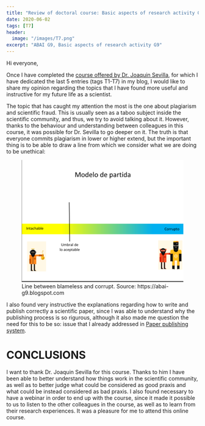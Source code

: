 ```yaml
---
title: "Review of doctoral course: Basic aspects of research activity G9"
date: 2020-06-02
tags: [T7]
header:
  image: "/images/T7.png"
excerpt: "ABAI G9, Basic aspects of research activity G9"
---
```

Hi everyone,

Once I have completed the [course offered by Dr. Joaquin Sevilla](https://abai-g9.blogspot.com), for which I have dedicated the last 5 entries (tags T1-T7) in my blog, I would like to share my opinion regarding the topics that I have found more useful and instructive for my future life as a scientist. 

The topic that has caught my attention the most is the one about plagiarism and scientific fraud. This is usually seen as a taboo subject inside the scientific community, and thus, we try to avoid talking about it. However, thanks to the behaviour and understanding between colleagues in this course, it was possible for Dr. Sevilla to go deeper on it. The truth is that everyone commits plagiarism in lower or higher extend, but the important thing is to be able to draw a line from which we consider what we are doing to be unethical:

<figure>
  <img src="/images/sevilla.PNG" alt="Line between blameless and corrupt.">
  <figcaption>Line between blameless and corrupt. Source: https://abai-g9.blogspot.com </figcaption>
</figure>

I also found very instructive the explanations regarding how to write and publish correctly a scientific paper, since I was able to understand why the publishing process is so rigurous, although it also made me question the need for this to be so: issue that I already addressed in [Paper publishing system](https://garciand.github.io/paper_publishing_system/).

# CONCLUSIONS

I want to thank Dr. Joaquin Sevilla for this course. Thanks to him I have been able to better understand how things work in the scientific community, as well as to better judge what could be considered as good praxis and what could be instead considered as bad praxis. I also found necessary to have a webinar in order to end up with the course, since it made it possible to us to listen to the other colleagues in the course, as well as to learn from their research experiences. It was a pleasure for me to attend this online course.

<script src="https://utteranc.es/client.js"
        repo="garciand/garciand.github.io"
        issue-term="pathname"
        theme="github-light"
        crossorigin="anonymous"
        async>
</script>